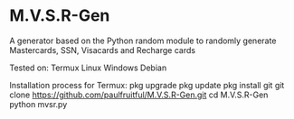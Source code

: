 # M.V.S.R-Gen
A generator based on the Python random module to randomly generate Mastercards, SSN, Visacards and Recharge cards

Tested on:
Termux
Linux
Windows
Debian

Installation process for Termux:
pkg upgrade
pkg update
pkg install git
git clone  https://github.com/paulfruitful/M.V.S.R-Gen.git
cd M.V.S.R-Gen
python mvsr.py
